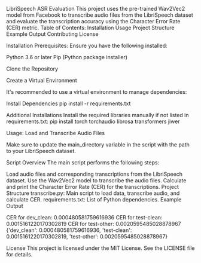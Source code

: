 LibriSpeech ASR Evaluation
This project uses the pre-trained Wav2Vec2 model from Facebook to transcribe audio files from the LibriSpeech dataset and evaluate the transcription accuracy using the Character Error Rate (CER) metric.
Table of Contents:
Installation
Usage
Project Structure
Example Output
Contributing
License

Installation Prerequisites:
Ensure you have the following installed:

Python 3.6 or later
Pip (Python package installer)

Clone the Repository

Create a Virtual Environment

It's recommended to use a virtual environment to manage dependencies:

Install Dependencies
pip install -r requirements.txt

Additional Installations
Install the required libraries manually if not listed in requirements.txt:
pip install torch torchaudio librosa transformers jiwer

Usage:
Load and Transcribe Audio Files

Make sure to update the main_directory variable in the script with the path to your LibriSpeech dataset.

Script Overview
The main script performs the following steps:

Load audio files and corresponding transcriptions from the LibriSpeech dataset.
Use the Wav2Vec2 model to transcribe the audio files.
Calculate and print the Character Error Rate (CER) for the transcriptions.
Project Structure
transcribe.py: Main script to load data, transcribe audio, and calculate CER.
requirements.txt: List of Python dependencies.
Example Output

CER for dev_clean: 0.000480581759616936
CER for test-clean: 0.0015161220170302819
CER for test-other: 0.0020595485028878967
{'dev_clean': 0.000480581759616936, 'test-clean': 0.0015161220170302819, 'test-other': 0.0020595485028878967}


License
This project is licensed under the MIT License. See the LICENSE file for details.


